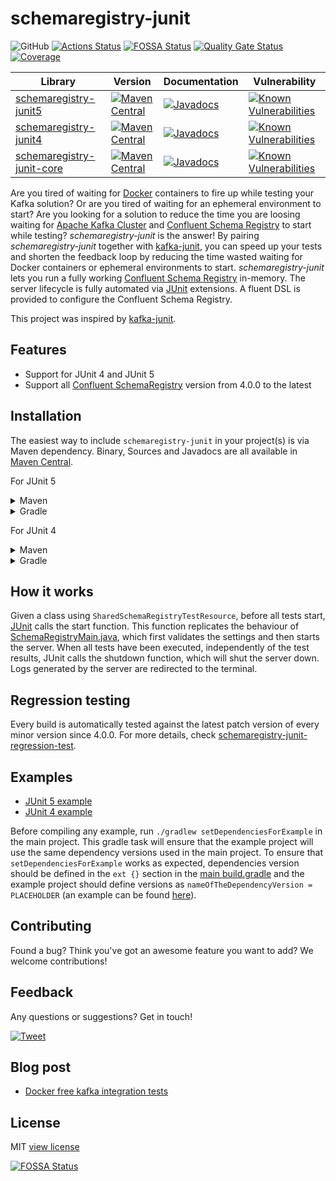# schemaregistry-junit

![GitHub](https://img.shields.io/github/license/data-rocks-team/schemaregistry-junit)
[![Actions Status](https://github.com/data-rocks-team/schemaregistry-junit/workflows/build/badge.svg)](https://github.com/data-rocks-team/schemaregistry-junit/actions)
[![FOSSA Status](https://app.fossa.com/api/projects/git%2Bgithub.com%2Fdata-rocks-team%2Fschemaregistry-junit.svg?type=shield)](https://app.fossa.com/projects/git%2Bgithub.com%2Fdata-rocks-team%2Fschemaregistry-junit?ref=badge_shield)
[![Quality Gate Status](https://sonarcloud.io/api/project_badges/measure?project=data-rocks-team_schemaregistry-junit&metric=alert_status)](https://sonarcloud.io/dashboard?id=data-rocks-team_schemaregistry-junit)
[![Coverage](https://sonarcloud.io/api/project_badges/measure?project=data-rocks-team_schemaregistry-junit&metric=coverage)](https://sonarcloud.io/dashboard?id=data-rocks-team_schemaregistry-junit)

| Library | Version | Documentation | Vulnerability |
| ----------- | ----------- | ----------- | ----------- |
| [schemaregistry-junit5](https://mvnrepository.com/artifact/io.github.data-rocks-team/schemaregistry-junit5) | [![Maven Central](https://img.shields.io/maven-central/v/io.github.data-rocks-team/schemaregistry-junit5.svg)](http://search.maven.org/#search%7Cga%7C1%7Cg%3Aio.github.data-rocks-team%20a%3Aschemaregistry-junit5) | [![Javadocs](http://www.javadoc.io/badge/io.github.data-rocks-team/schemaregistry-junit5.svg)](http://www.javadoc.io/doc/io.github.data-rocks-team/schemaregistry-junit5) | [![Known Vulnerabilities](https://snyk.io/test/github/data-rocks-team/schemaregistry-junit/badge.svg?targetFile=schemaregistry-junit5/build.gradle)](https://snyk.io/test/github/data-rocks-team/schemaregistry-junit?targetFile=schemaregistry-junit5/build.gradle)
| [schemaregistry-junit4](https://mvnrepository.com/artifact/io.github.data-rocks-team/schemaregistry-junit4) | [![Maven Central](https://img.shields.io/maven-central/v/io.github.data-rocks-team/schemaregistry-junit4.svg)](http://search.maven.org/#search%7Cga%7C1%7Cg%3Aio.github.data-rocks-team%20a%3Aschemaregistry-junit4) | [![Javadocs](http://www.javadoc.io/badge/io.github.data-rocks-team/schemaregistry-junit4.svg)](http://www.javadoc.io/doc/io.github.data-rocks-team/schemaregistry-junit4) | [![Known Vulnerabilities](https://snyk.io/test/github/data-rocks-team/schemaregistry-junit/badge.svg?targetFile=schemaregistry-junit4/build.gradle)](https://snyk.io/test/github/data-rocks-team/schemaregistry-junit?targetFile=schemaregistry-junit4/build.gradle)
| [schemaregistry-junit-core](https://mvnrepository.com/artifact/io.github.data-rocks-team/schemaregistry-junit-core) | [![Maven Central](https://img.shields.io/maven-central/v/io.github.data-rocks-team/schemaregistry-junit-core.svg)](http://search.maven.org/#search%7Cga%7C1%7Cg%3Aio.github.data-rocks-team%20a%3Aschemaregistry-junit-core) | [![Javadocs](http://www.javadoc.io/badge/io.github.data-rocks-team/schemaregistry-junit-core.svg)](http://www.javadoc.io/doc/io.github.data-rocks-team/schemaregistry-junit-core) | [![Known Vulnerabilities](https://snyk.io/test/github/data-rocks-team/schemaregistry-junit/badge.svg?targetFile=schemaregistry-junit-core/build.gradle)](https://snyk.io/test/github/data-rocks-team/schemaregistry-junit?targetFile=schemaregistry-junit-core/build.gradle) |

Are you tired of waiting for [Docker](https://www.docker.com/) containers to fire up while testing 
your Kafka solution? Or are you tired of waiting for an ephemeral environment to start? Are you 
looking for a solution to reduce the time you are loosing waiting for 
[Apache Kafka Cluster](https://kafka.apache.org/) and
[Confluent Schema Registry](https://docs.confluent.io/current/schema-registry/) to start while 
testing?
*schemaregistry-junit* is the answer! By pairing *schemaregistry-junit* together with 
[kafka-junit](https://github.com/salesforce/kafka-junit), you can speed up your tests and shorten 
the feedback loop by reducing the time wasted waiting for Docker containers or ephemeral 
environments to start.
*schemaregistry-junit* lets you run a fully working 
[Confluent Schema Registry](https://docs.confluent.io/current/schema-registry/) in-memory. The 
server lifecycle is fully automated via [JUnit](https://junit.org/junit5/) extensions.
A fluent DSL is provided to configure the Confluent Schema Registry.

This project was inspired by [kafka-junit](https://github.com/salesforce/kafka-junit).

## Features
- Support for JUnit 4 and JUnit 5
- Support all [Confluent SchemaRegistry](https://mvnrepository.com/artifact/io.confluent/kafka-schema-registry?repo=confluent-packages) 
version from 4.0.0 to the latest

## Installation
The easiest way to include `schemaregistry-junit` in your project(s) is via Maven dependency. Binary, Sources 
and Javadocs are all available in 
[Maven Central](https://search.maven.org/search?q=g:io.github.data-rocks-team).

For JUnit 5
<details>
  <summary>Maven</summary>
  
  #### Example POM
```xml
<!-- Declare schemaregistry-junit5 dependency -->
<dependency>
  <groupId>io.github.data-rocks-team</groupId>
  <artifactId>schemaregistry-junit5</artifactId>
  <version>0.1.1</version>
</dependency>

<!-- Include Confluent Schema-Registry -->
<dependency>
  <groupId>io.confluent</groupId>
  <artifactId>kafka-schema-registry</artifactId>
  <version>X.X.X</version>
</dependency>
```
</details>

<details>
  <summary>Gradle</summary>
  
  #### Example build.gradle
```groovy
testImplementation 'io.github.data-rocks-team:schemaregistry-junit5:0.1.1'
testImplementation 'io.confluent:kafka-schema-registry:X.X.X'
```
</details>

For JUnit 4
<details>
  <summary>Maven</summary>
  
  #### Example POM
```xml
<!-- Declare schemaregistry-junit5 dependency -->
<dependency>
  <groupId>io.github.data-rocks-team</groupId>
  <artifactId>schemaregistry-junit4</artifactId>
  <version>0.1.1</version>
</dependency>

<!-- Include Confluent Schema-Registry -->
<dependency>
  <groupId>io.confluent</groupId>
  <artifactId>kafka-schema-registry</artifactId>
  <version>X.X.X</version>
</dependency>
```
</details>

<details>
  <summary>Gradle</summary>
  
  #### Example build.gradle
```groovy
testImplementation 'io.github.data-rocks-team:schemaregistry-junit4:0.1.1'
testImplementation 'io.confluent:kafka-schema-registry:X.X.X'
```
</details>

## How it works
Given a class using `SharedSchemaRegistryTestResource`, before all tests start, 
[JUnit](https://junit.org/junit5/) calls the start function. This function replicates the behaviour 
of [SchemaRegistryMain.java](https://github.com/confluentinc/schema-registry/blob/master/core/src/main/java/io/confluent/kafka/schemaregistry/rest/SchemaRegistryMain.java), 
which first validates the settings and then starts the server. When all tests have been executed, 
independently of the test results, JUnit calls the shutdown function, which will shut the server 
down.
Logs generated by the server are redirected to the terminal.

## Regression testing
Every build is automatically tested against the latest patch version of every minor version since 
4.0.0. For more details, check 
[schemaregistry-junit-regression-test](/schemaregistry-junit-test/schemaregistry-junit-regression-test).

## Examples
- [JUnit 5 example](/examples/junit-5)
- [JUnit 4 example](/examples/junit-4)

Before compiling any example, run `./gradlew setDependenciesForExample` in the main project. This 
gradle task will ensure that the example project will use the same dependency versions used in the
main project. To ensure that `setDependenciesForExample` works as expected, dependencies 
version should be defined in the `ext {}` section in the [main build.gradle](build.gradle) and the
example project should define versions as `nameOfTheDependencyVersion = PLACEHOLDER` (an example 
can be found [here](examples/junit-5/build.gradle)). 

## Contributing
Found a bug? Think you've got an awesome feature you want to add? We welcome contributions!

## Feedback
Any questions or suggestions? Get in touch!

[![Tweet](https://img.shields.io/twitter/url/http/shields.io.svg?style=social)](https://twitter.com/FraNobilia)

## Blog post
- [Docker free kafka integration tests](https://medium.com/data-rocks/docker-free-kafka-integration-tests-4cd045d6947a)

## License
MIT [view license](/LICENSE)

[![FOSSA Status](https://app.fossa.com/api/projects/git%2Bgithub.com%2Fdata-rocks-team%2Fschemaregistry-junit.svg?type=large)](https://app.fossa.com/projects/git%2Bgithub.com%2Fdata-rocks-team%2Fschemaregistry-junit?ref=badge_large)
